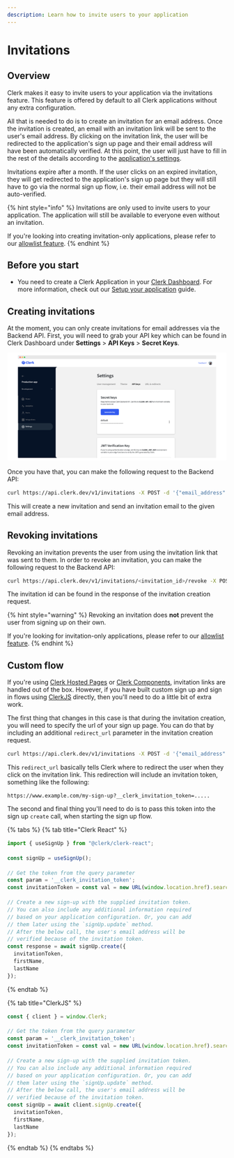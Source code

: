 ```yaml
---
description: Learn how to invite users to your application
---
```


# Invitations

## Overview

Clerk makes it easy to invite users to your application via the invitations feature. This feature is offered by default to all Clerk applications without any extra configuration.

All that is needed to do is to create an invitation for an email address. Once the invitation is created, an email with an invitation link will be sent to the user's email address. By clicking on the invitation link, the user will be redirected to the application's sign up page and their email address will have been automatically verified. At this point, the user will just have to fill in the rest of the details according to the [application's settings](setup-your-application.md#user-management).

Invitations expire after a month. If the user clicks on an expired invitation, they will get redirected to the application's sign up page but they will still have to go via the normal sign up flow, i.e. their email address will not be auto-verified.

{% hint style="info" %}
Invitations are only used to invite users to your application. The application will still be available to everyone even without an invitation.

If you're looking into creating invitation-only applications, please refer to our [allowlist feature](../reference/backend-api-reference/beta-features/allowlist-identifiers.md).
{% endhint %}

## Before you start

* You need to create a Clerk Application in your [Clerk Dashboard](https://dashboard.clerk.dev). For more information, check out our [Setup your application](setup-your-application.md) guide.

## Creating invitations

At the moment, you can only create invitations for email addresses via the Backend API. First, you will need to grab your API key which can be found in Clerk Dashboard under **Settings** > **API Keys** > **Secret Keys**.

![](../.gitbook/assets/be-api-key.png)

Once you have that, you can make the following request to the Backend API:

```bash
curl https://api.clerk.dev/v1/invitations -X POST -d '{"email_address": "email@example.com"}' -H "Authorization:Bearer $YOUR_API_KEY" -H 'Content-Type:application/json'
```

This will create a new invitation and send an invitation email to the given email address.

## Revoking invitations

Revoking an invitation prevents the user from using the invitation link that was sent to them. In order to revoke an invitation, you can make the following request to the Backend API:

```bash
curl https://api.clerk.dev/v1/invitations/<invitation_id>/revoke -X POST -H "Authorization:Bearer $YOUR_API_KEY" -H 'Content-Type:application/json'
```

The invitation id can be found in the response of the invitation creation request.

{% hint style="warning" %}
Revoking an invitation does **not** prevent the user from signing up on their own.

If you're looking for invitation-only applications, please refer to our [allowlist feature](../reference/backend-api-reference/beta-features/allowlist-identifiers.md).
{% endhint %}

## Custom flow

If you're using [Clerk Hosted Pages](../main-concepts/clerk-hosted-pages.md) or [Clerk Components](broken-reference), invitation links are handled out of the box. However, if you have built custom sign up and sign in flows using [ClerkJS](../reference/clerkjs/) directly, then you'll need to do a little bit of extra work.

The first thing that changes in this case is that during the invitation creation, you will need to specify the url of your sign up page. You can do that by including an additional `redirect_url` parameter in the invitation creation request.

```bash
curl https://api.clerk.dev/v1/invitations -X POST -d '{"email_address": "email@example.com", "redirect_url": "https://www.example.com/my-sign-up"}' -H "Authorization:Bearer $YOUR_API_KEY" -H 'Content-Type:application/json'
```

This `redirect_url` basically tells Clerk where to redirect the user when they click on the invitation link. This redirection will include an invitation token, something like the following:

```url
https://www.example.com/my-sign-up?__clerk_invitation_token=.....
```

The second and final thing you'll need to do is to pass this token into the sign up `create` call, when starting the sign up flow.

{% tabs %}
{% tab title="Clerk React" %}
```javascript
import { useSignUp } from "@clerk/clerk-react";

const signUp = useSignUp();

// Get the token from the query parameter
const param = '__clerk_invitation_token';
const invitationToken = const val = new URL(window.location.href).searchParams.get(param);

// Create a new sign-up with the supplied invitation token.
// You can also include any additional information required 
// based on your application configuration. Or, you can add 
// them later using the `signUp.update` method.
// After the below call, the user's email address will be 
// verified because of the invitation token.
const response = await signUp.create({
  invitationToken,
  firstName,
  lastName
});
```
{% endtab %}

{% tab title="ClerkJS" %}
```javascript
const { client } = window.Clerk;

// Get the token from the query parameter
const param = '__clerk_invitation_token';
const invitationToken = const val = new URL(window.location.href).searchParams.get(param);

// Create a new sign-up with the supplied invitation token.
// You can also include any additional information required 
// based on your application configuration. Or, you can add 
// them later using the `signUp.update` method.
// After the below call, the user's email address will be 
// verified because of the invitation token.
const signUp = await client.signUp.create({
  invitationToken,
  firstName,
  lastName
});
```
{% endtab %}
{% endtabs %}
